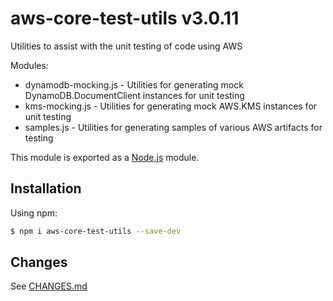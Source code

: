 # aws-core-test-utils v3.0.11
Utilities to assist with the unit testing of code using AWS

Modules:
- dynamodb-mocking.js - Utilities for generating mock DynamoDB.DocumentClient instances for unit testing
- kms-mocking.js - Utilities for generating mock AWS.KMS instances for unit testing
- samples.js - Utilities for generating samples of various AWS artifacts for testing

This module is exported as a [Node.js](https://nodejs.org) module.

## Installation

Using npm:
```bash
$ npm i aws-core-test-utils --save-dev
```

## Changes
See [CHANGES.md](CHANGES.md)